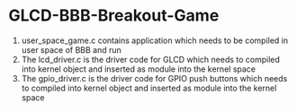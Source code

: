 # GLCD-BBB-Breakout-Game
1. user_space_game.c contains application which needs to be compiled in user space of BBB and run
2. The lcd_driver.c is the driver code for GLCD which needs to compiled into kernel object and inserted as module into the kernel space
3. The gpio_driver.c is the driver code for GPIO push buttons which needs to compiled into kernel object and inserted as module into the kernel space
